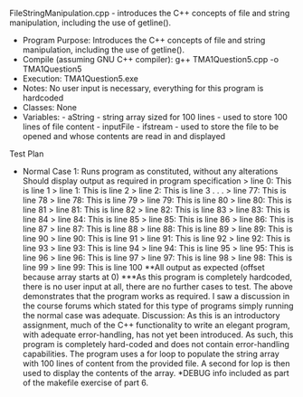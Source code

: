 FileStringManipulation.cpp - introduces the C++ concepts of file and string manipulation, including the use of getline().

- Program Purpose:
		Introduces the C++ concepts of file and string manipulation, including
		the use of getline().
- Compile (assuming GNU C++ compiler): g++ TMA1Question5.cpp -o TMA1Question5
- Execution: TMA1Question5.exe
- Notes: No user input is necessary, everything for this program is hardcoded
- Classes: None
- Variables:
		- aString - string array sized for 100 lines - used to store 100 lines
				  of file content
		- inputFile - ifstream - used to store the file to be opened and whose contents
					are read in and displayed

Test Plan
- Normal Case 1:
		Runs program as constituted, without any alterations
		Should display output as required in program specification
		> line 0: This is line 1
		> line 1: This is line 2
		> line 2: This is line 3
		.
		.
		.
		> line 77: This is line 78
		> line 78: This is line 79
		> line 79: This is line 80
		> line 80: This is line 81
		> line 81: This is line 82
		> line 82: This is line 83
		> line 83: This is line 84
		> line 84: This is line 85
		> line 85: This is line 86
		> line 86: This is line 87
		> line 87: This is line 88
		> line 88: This is line 89
		> line 89: This is line 90
		> line 90: This is line 91
		> line 91: This is line 92
		> line 92: This is line 93
		> line 93: This is line 94
		> line 94: This is line 95
		> line 95: This is line 96
		> line 96: This is line 97
		> line 97: This is line 98
		> line 98: This is line 99
		> line 99: This is line 100
		**All output as expected (offset because array starts at 0)
***As this program is completely hardcoded, there is no user input at all, there are no
further cases to test.  The above demonstrates that the program works as required.  I
saw a discussion in the course forums which stated for this type of programs simply
running the normal case was adequate.
Discussion:
		As this is an introductory assignment, much of the C++ functionality to 
		write an elegant program, with adequate error-handling, has not yet been
		introduced.  As such, this program is completely hard-coded and does not
		contain error-handling capabilities.
		The program uses a for loop to populate the string array with 100 lines of
		content from the provided file.
		A second for lop is then used to display the contents of the array.
		*DEBUG info included as part of the makefile exercise of part 6.
